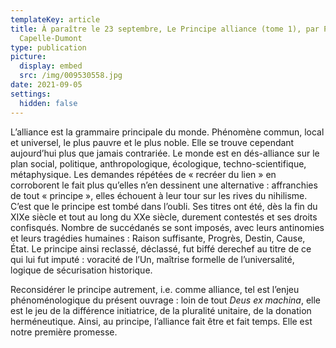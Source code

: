 ```yaml
---
templateKey: article
title: À paraître le 23 septembre, Le Principe alliance (tome 1), par Philippe
  Capelle-Dumont
type: publication
picture:
  display: embed
  src: /img/009530558.jpg
date: 2021-09-05
settings:
  hidden: false
---
```

L’alliance est la grammaire principale du monde. Phénomène commun, local et universel, le plus pauvre et le plus noble. Elle se trouve cependant aujourd’hui plus que jamais contrariée. Le monde est en dés-alliance sur le plan social, politique, anthropologique, écologique, techno-scientifique, métaphysique. Les demandes répétées de « recréer du lien » en corroborent le fait plus qu’elles n’en dessinent une alternative : affranchies de tout « principe », elles échouent à leur tour sur les rives du nihilisme. C’est que le principe est tombé dans l’oubli. Ses titres ont été, dès la fin du XIXe siècle et tout au long du XXe siècle, durement contestés et ses droits confisqués. Nombre de succédanés se sont imposés, avec leurs antinomies et leurs tragédies humaines : Raison suffisante, Progrès, Destin, Cause, État. Le principe ainsi reclassé, déclassé, fut biffé derechef au titre de ce qui lui fut imputé : voracité de l’Un, maîtrise formelle de l’universalité, logique de sécurisation historique.

Reconsidérer le principe autrement, i.e. comme alliance, tel est l’enjeu phénoménologique du présent ouvrage : loin de tout *Deus ex machina*, elle est le jeu de la différence initiatrice, de la pluralité unitaire, de la donation herméneutique. Ainsi, au principe, l’alliance fait être et fait temps. Elle est notre première promesse.